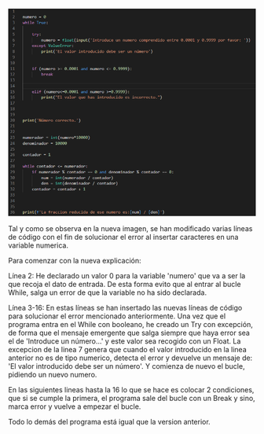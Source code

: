﻿![enter image description here](https://github.com/JnnAI/TheEgg/blob/master/Tarea_21/Tarea_21_Version2/Imagen%20del%20programa.PNG)

Tal y como se observa en la nueva imagen, se han modificado varias líneas de código con el fin de solucionar el error al insertar caracteres en una variable numerica.

Para comenzar con la nueva explicación:

Línea 2:
He declarado un valor 0 para la variable 'numero' que va a ser la que recoja el dato de entrada. De esta forma evito que al entrar al bucle While, salga un error de que la variable no ha sido declarada.

Línea 3-16:
En estas líneas se han insertado las nuevas líneas de código para solucionar el error mencionado anteriormente.
Una vez que el programa entra en el While con booleano, he creado un Try con excepción, de forma que el mensaje emergente que salga siempre que haya error sea el de 'Introduce un número...' y este valor sea recogido con un Float.
La excepcion de la linea 7 genera que cuando el valor introducido en la linea anterior no es de tipo numerico, detecta el error y devuelve un mensaje de: 'El valor introducido debe ser un número'. Y comienza de nuevo el bucle, pidiendo un nuevo numero.

En las siguientes lineas hasta la 16 lo que se hace es colocar 2 condiciones, que si se cumple la primera, el programa sale del bucle con un Break y sino, marca error y vuelve a empezar el bucle.

Todo lo demás del programa está igual que la version anterior.
